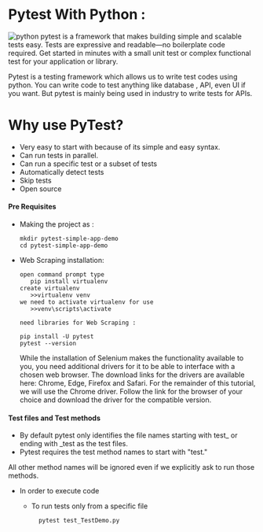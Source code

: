 # Pytest With Python :

![python](https://img.shields.io/badge/Made%20with-Python-1f425f.svg)
pytest is a framework that makes building simple and scalable tests easy. Tests are expressive and readable—no boilerplate code required. Get started in minutes with a small unit test or complex functional test for your application or library.

Pytest is a testing framework which allows us to write test codes using python. You can write code to test anything like database , API, even UI if you want. But pytest is mainly being used in industry to write tests for APIs.
# Why use PyTest?
* Very easy to start with because of its simple and easy syntax.
* Can run tests in parallel.
* Can run a specific test or a subset of tests
* Automatically detect tests
* Skip tests
* Open source

#### Pre Requisites

  - Making the project as :
    ```
    mkdir pytest-simple-app-demo
	cd pytest-simple-app-demo
    ```
  - Web Scraping installation:
     ```
     open command prompt type 
        pip install virtualenv
     create virtualenv
    	>>virtualenv venv
     we need to activate virtualenv for use
    	>>venv\scripts\activate
     
     need libraries for Web Scraping :
     
    pip install -U pytest
    pytest --version
    ```
    While the installation of Selenium makes the functionality available to you, you need additional drivers for it to be able to interface with a chosen web browser. The download links for the drivers are available here: Chrome, Edge, Firefox and Safari. For the remainder of this tutorial, we will use the Chrome driver. Follow the link for the browser of your choice and download the driver for the compatible version.
    
#### Test files and Test methods
   * By default pytest only identifies the file names starting with test_ or ending with _test as the test files. 
   * Pytest requires the test method names to start with "test."
   
   All other method names will be ignored even if we explicitly ask to run those methods.
 - In order to execute code
    * To run tests only from a specific file
            
            pytest test_TestDemo.py